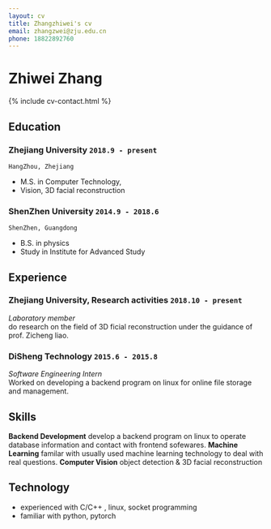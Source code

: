 ```yaml
---
layout: cv
title: Zhangzhiwei's cv
email: zhangzwei@zju.edu.cn
phone: 18822892760
---
```

# Zhiwei __Zhang__

<!--
include contact information from the front matter
Supported arguments:
    - homepage: url, text
    - phone
    - email
-->
{% include cv-contact.html %}

## Education


### __Zhejiang University__ `2018.9 - present`
```
HangZhou, Zhejiang
```
- M.S. in Computer Technology, 
- Vision, 3D facial reconstruction

### __ShenZhen University__ `2014.9 - 2018.6`
```
ShenZhen, Guangdong 
```
- B.S. in physics
- Study in Institute for Advanced Study 


## Experience

### __Zhejiang University, Research activities__  `2018.10 - present`
_Laboratory member_<br>
do research on the field of 3D ficial reconstruction under the guidance of prof. Zicheng liao. 

### __DiSheng Technology__ `2015.6 - 2015.8`
_Software Engineering Intern_<br>
Worked on developing a backend program on linux for online file storage and management.


## Skills
__Backend Development__
develop a backend program on linux  to operate database information and contact with frontend sofewares. 
__Machine Learning__
familar with usually used machine learning technology to deal with real questions. 
__Computer Vision__
object detection & 3D facial reconstruction 


## Technology 

* experienced with C/C++ , linux, socket programming 
* familiar with python, pytorch 

<!-- ### Footer

Last updated: March 2019 -->
